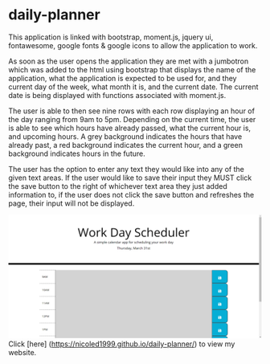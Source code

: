 # daily-planner
This application is linked with bootstrap, moment.js, jquery ui, fontawesome, google fonts & google icons to allow the application to work. 

As soon as the user opens the application they are met with a jumbotron which was added to the html using bootstrap that displays the name of the application, what the application is expected to be used for, and they current day of the week, what month it is, and the current date. The current date is being displayed with functions associated with moment.js.

The user is able to then see nine rows with each row displaying an hour of the day ranging from 9am to 5pm. Depending on the current time, the user is able to see which hours have already passed, what the current hour is, and upcoming hours. A grey background indicates the hours that have already past, a red background indicates the current hour, and a green background indicates hours in the future. 

The user has the option to enter any text they would like into any of the given text areas. If the user would like to save their input they MUST click the save button to the right of whichever text area they just added information to, if the user does not click the save button and refreshes the page, their input will not be displayed. 

![img](./assets/websiteimage/website.png)
Click [here] (https://nicoled1999.github.io/daily-planner/) to view my website.